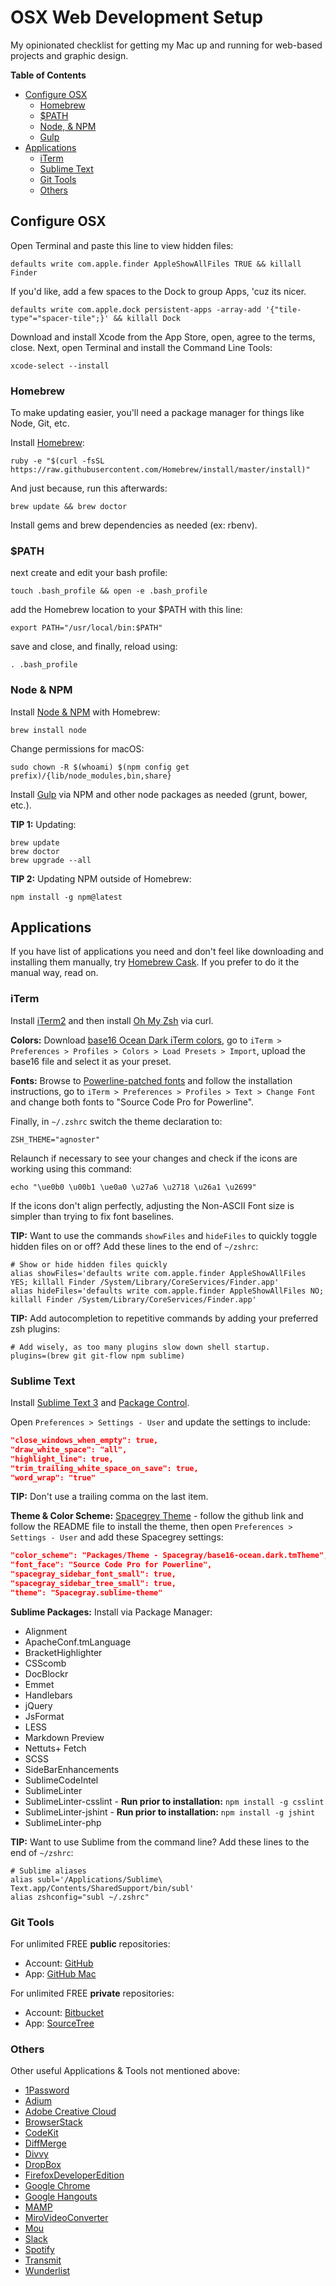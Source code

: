# OSX Web Development Setup

My opinionated checklist for getting my Mac up and running for web-based projects and graphic design.

**Table of Contents**

- [Configure OSX](#configure-osx)
	- [Homebrew](#homebrew)
	- [$PATH](#path)
	- [Node, & NPM](#node--npm)
	- [Gulp](#gulp)
- [Applications](#applications)
	- [iTerm](#iterm)
	- [Sublime Text](#sublime-text)
	- [Git Tools](#git-tools)
	- [Others](#others)

## Configure OSX

Open Terminal and paste this line to view hidden files:

```
defaults write com.apple.finder AppleShowAllFiles TRUE && killall Finder
```

If you'd like, add a few spaces to the Dock to group Apps, 'cuz its nicer.

```
defaults write com.apple.dock persistent-apps -array-add '{"tile-type"="spacer-tile";}' && killall Dock
```

Download and install Xcode from the App Store, open, agree to the terms, close. Next, open Terminal and install the Command Line Tools:

```
xcode-select --install
```

### Homebrew

To make updating easier, you'll need a package manager for things like Node, Git, etc.

Install [Homebrew](http://brew.sh/):

```
ruby -e "$(curl -fsSL https://raw.githubusercontent.com/Homebrew/install/master/install)"
```

And just because, run this afterwards:

```
brew update && brew doctor
```

Install gems and brew dependencies as needed (ex: rbenv).

### $PATH

next create and edit your bash profile:

```
touch .bash_profile && open -e .bash_profile
```

add the Homebrew location to your $PATH with this line:

```
export PATH="/usr/local/bin:$PATH"
```

save and close, and finally, reload using:

```
. .bash_profile
```

### Node & NPM

Install [Node & NPM](#) with Homebrew:

```
brew install node
```

Change permissions for macOS:
```
sudo chown -R $(whoami) $(npm config get prefix)/{lib/node_modules,bin,share}
```

Install [Gulp](http://gulpjs.com/) via NPM and other node packages as needed (grunt, bower, etc.).

**TIP 1:** Updating:

```
brew update
brew doctor
brew upgrade --all
```

**TIP 2:** Updating NPM outside of Homebrew:

```
npm install -g npm@latest
```

## Applications

If you have list of applications you need and don't feel like downloading and installing them manually, try [Homebrew Cask](http://caskroom.io/). If you prefer to do it the manual way, read on.

### iTerm

Install [iTerm2](https://www.iterm2.com/) and then install [Oh My Zsh](https://github.com/robbyrussell/oh-my-zsh) via curl.

**Colors:**
Download [base16 Ocean Dark iTerm colors](https://raw.githubusercontent.com/chriskempson/base16-iterm2/master/base16-ocean.dark.itermcolors), go to `iTerm > Preferences > Profiles > Colors > Load Presets > Import`, upload the base16 file and select it as your preset.

**Fonts:**
Browse to [Powerline-patched fonts](https://github.com/powerline/fonts) and follow the installation instructions, go to `iTerm > Preferences > Profiles > Text > Change Font` and change both fonts to "Source Code Pro for Powerline".

Finally, in `~/.zshrc` switch the theme declaration to:

```
ZSH_THEME="agnoster"
```

Relaunch if necessary to see your changes and check if the icons are working using this command:

```
echo "\ue0b0 \u00b1 \ue0a0 \u27a6 \u2718 \u26a1 \u2699"
```

If the icons don't align perfectly, adjusting the Non-ASCII Font size is simpler than trying to fix font baselines.

**TIP:** Want to use the commands `showFiles` and `hideFiles` to quickly toggle hidden files on or off? Add these lines to the end of `~/zshrc`:

```
# Show or hide hidden files quickly
alias showFiles='defaults write com.apple.finder AppleShowAllFiles YES; killall Finder /System/Library/CoreServices/Finder.app'
alias hideFiles='defaults write com.apple.finder AppleShowAllFiles NO; killall Finder /System/Library/CoreServices/Finder.app'
```

**TIP:** Add autocompletion to repetitive commands by adding your preferred zsh plugins:

```
# Add wisely, as too many plugins slow down shell startup.
plugins=(brew git git-flow npm sublime)
```

### Sublime Text

Install [Sublime Text 3](http://www.sublimetext.com/3) and [Package Control](https://packagecontrol.io/installation).

Open `Preferences > Settings - User` and update the settings to include:

```json
"close_windows_when_empty": true,
"draw_white_space": "all",
"highlight_line": true,
"trim_trailing_white_space_on_save": true,
"word_wrap": "true"
```

**TIP:** Don't use a trailing comma on the last item.

**Theme & Color Scheme:**
[Spacegrey Theme](http://kkga.github.io/spacegray/) - follow the github link  and follow the README file to install the theme, then open `Preferences > Settings - User` and add these Spacegrey settings:

```json
"color_scheme": "Packages/Theme - Spacegray/base16-ocean.dark.tmTheme",
"font_face": "Source Code Pro for Powerline",
"spacegray_sidebar_font_small": true,
"spacegray_sidebar_tree_small": true,
"theme": "Spacegray.sublime-theme"
```

**Sublime Packages:**
Install via Package Manager:

- Alignment
- ApacheConf.tmLanguage
- BracketHighlighter
- CSScomb
- DocBlockr
- Emmet
- Handlebars
- jQuery
- JsFormat
- LESS
- Markdown Preview
- Nettuts+ Fetch
- SCSS
- SideBarEnhancements
- SublimeCodeIntel
- SublimeLinter
- SublimeLinter-csslint - **Run prior to installation:** `npm install -g csslint`
- SublimeLinter-jshint - **Run prior to installation:** `npm install -g jshint`
- SublimeLinter-php

**TIP:** Want to use Sublime from the command line? Add these lines to the end of `~/zshrc`:

```
# Sublime aliases
alias subl='/Applications/Sublime\ Text.app/Contents/SharedSupport/bin/subl'
alias zshconfig="subl ~/.zshrc"
```

### Git Tools

For unlimited FREE **public** repositories:

- Account: [GitHub](https://github.com/)
- App: [GitHub Mac](https://mac.github.com/)

For unlimited FREE **private** repositories:

- Account: [Bitbucket](https://bitbucket.org/)
- App: [SourceTree](https://www.sourcetreeapp.com/)

### Others

Other useful Applications & Tools not mentioned above:

- [1Password](https://agilebits.com/onepassword)
- [Adium](https://adium.im/)
- [Adobe Creative Cloud](http://www.adobe.com/creativecloud.html)
- [BrowserStack](https://www.browserstack.com/)
- [CodeKit](https://incident57.com/codekit/)
- [DiffMerge](https://sourcegear.com/diffmerge/)
- [Divvy](http://mizage.com/divvy/)
- [DropBox](https://www.dropbox.com/)
- [FirefoxDeveloperEdition](https://www.mozilla.org/en-US/firefox/developer/)
- [Google Chrome](http://www.google.com/chrome/)
- [Google Hangouts](https://plus.google.com/hangouts)
- [MAMP](https://www.mamp.info/en/downloads/)
- [MiroVideoConverter](http://www.mirovideoconverter.com/)
- [Mou](http://25.io/mou/)
- [Slack](https://slack.com/)
- [Spotify](https://www.spotify.com/)
- [Transmit](https://panic.com/transmit/)
- [Wunderlist](https://www.wunderlist.com/)
